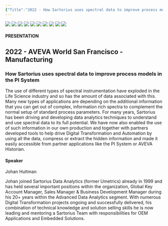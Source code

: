```yaml
---
{"Title":"2022 - How Sartorius uses spectral data to improve process models in the PI System","Year":2022,"Industry":"Manufacturing","URL":"https://resources.osisoft.com/presentations/how-sartorius-uses-spectral-data-to-improve-process-models-in-the-pi-system/","PDF":"https://cdn.osisoft.com/osi/presentations/2022-AVEVA-San-Francisco/UC22NA-02MA40-Sartorius-Hultman-Johan-Adding-Value-Spectroscopy.pdf","Company":"Sartorius","Keywords":["Machine Learning","Spectroscopy","Regression","ASP+PI","AVEVA Historian"],"dg-publish":true,"permalink":"/aveva/customer-stories/2022/2022-sartorius-how-sartorius-uses-spectral-data-to-improve-process-models-in-the-pi-system/","dgPassFrontmatter":true}
---
```


![](https://i.imgur.com/GNrigh6.png)
![](https://i.imgur.com/SV984rf.png)
![](https://i.imgur.com/0FSjvak.png)
![](https://i.imgur.com/BdkNqac.png)
![](https://i.imgur.com/OzJxfX0.png)
![](https://i.imgur.com/gkaE0uv.png)
![](https://i.imgur.com/Wahjz8a.png)
![](https://i.imgur.com/bbLQO9m.png)
![](https://i.imgur.com/JmEewil.png)
![](https://i.imgur.com/1KKDU54.png)

#### PRESENTATION

## 2022 - AVEVA World San Francisco - Manufacturing

### How Sartorius uses spectral data to improve process models in the PI System

The use of different types of spectral instrumentation have exploded in the Life Science industry and so has the amount of data associated with this. Many new types of applications are depending on the additional information that you can get out of complex, information rich spectra to complement the normal setup of standard process parameters. For many years, Sartorius has been driving and developing data analytics techniques to understand and use spectral data to its full potential. We have now also enabled the use of such information in our own production and together with partners developed tools to help drive Digital Transformation and Automation by using all the data, compress or extract the hidden information and made it easily accessible from partner applications like the PI System or AVEVA Historian.

#### Speaker

Johan Hultman

Johan joined Sartorius Data Analytics (former Umetrics) already in 1999 and has held several important positions within the organization, Global Key Account Manager, Sales Manager & Business Development Manager during his 20+ years within the Advanced Data Analytics segment. With numerous Digital Transformation projects ongoing and successfully delivered, his combination of technical knowledge and solution selling skills he is now leading and mentoring a Sartorius Team with responsibilities for OEM Applications and Embedded Solutions.